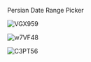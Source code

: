 Persian Date Range Picker

![VGX959](https://github.com/damavandon/persian-daterangepicker/assets/49247720/64b1e071-05c7-43c9-91a3-5a7a530c4b46)

![w7VF48](https://github.com/damavandon/persian-daterangepicker/assets/49247720/c4714378-cf41-461b-8647-04784c4ae62f)

![C3PT56](https://github.com/damavandon/persian-daterangepicker/assets/49247720/d78588cd-b014-43ac-ba08-c4eef7d9780c)
